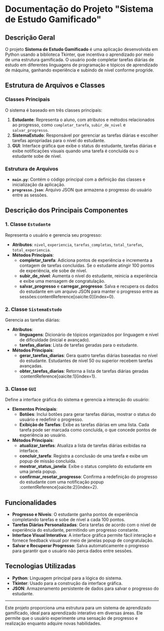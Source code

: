 # Documentação do Projeto "Sistema de Estudo Gamificado"

## Descrição Geral
O projeto **Sistema de Estudo Gamificado** é uma aplicação desenvolvida em Python usando a biblioteca Tkinter, que incentiva o aprendizado por meio de uma estrutura gamificada. O usuário pode completar tarefas diárias de estudo em diferentes linguagens de programação e tópicos de aprendizado de máquina, ganhando experiência e subindo de nível conforme progride.

## Estrutura de Arquivos e Classes

### Classes Principais
O sistema é baseado em três classes principais:

1. **Estudante**: Representa o aluno, com atributos e métodos relacionados ao progresso, como `completar_tarefa`, `subir_de_nivel` e `salvar_progresso`.
2. **SistemaEstudo**: Responsável por gerenciar as tarefas diárias e escolher tarefas apropriadas para o nível do estudante.
3. **GUI**: Interface gráfica que exibe o status do estudante, tarefas diárias e exibe notificações visuais quando uma tarefa é concluída ou o estudante sobe de nível.

### Estrutura de Arquivos
- **`main.py`**: Contém o código principal com a definição das classes e inicialização da aplicação.
- **`progresso.json`**: Arquivo JSON que armazena o progresso do usuário entre as sessões.

## Descrição dos Principais Componentes

### 1. Classe `Estudante`
Representa o usuário e gerencia seu progresso:
- **Atributos**: `nivel`, `experiencia`, `tarefas_completas`, `total_tarefas`, `total_experiencia`.
- **Métodos Principais**:
    - **completar_tarefa**: Adiciona pontos de experiência e incrementa a contagem de tarefas concluídas. Se o estudante atingir 100 pontos de experiência, ele sobe de nível.
    - **subir_de_nivel**: Aumenta o nível do estudante, reinicia a experiência e exibe uma mensagem de congratulação.
    - **salvar_progresso** e **carregar_progresso**: Salva e recupera os dados do estudante em um arquivo JSON para manter o progresso entre as sessões&#8203;:contentReference[oaicite:0]{index=0}.

### 2. Classe `SistemaEstudo`
Gerencia as tarefas diárias:
- **Atributos**:
    - **linguagens**: Dicionário de tópicos organizados por linguagem e nível de dificuldade (inicial e avançado).
    - **tarefas_diarias**: Lista de tarefas geradas para o estudante.
- **Métodos Principais**:
    - **gerar_tarefas_diarias**: Gera quatro tarefas diárias baseadas no nível do estudante. Estudantes de nível 50 ou superior recebem tarefas avançadas.
    - **obter_tarefas_diarias**: Retorna a lista de tarefas diárias geradas&#8203;:contentReference[oaicite:1]{index=1}.

### 3. Classe `GUI`
Define a interface gráfica do sistema e gerencia a interação do usuário:
- **Elementos Principais**:
    - **Botões**: Inclui botões para gerar tarefas diárias, mostrar o status do usuário e redefinir o progresso.
    - **Exibição de Tarefas**: Exibe as tarefas diárias em uma lista. Cada tarefa pode ser marcada como concluída, o que concede pontos de experiência ao usuário.
- **Métodos Principais**:
    - **atualizar_tarefas**: Atualiza a lista de tarefas diárias exibidas na interface.
    - **concluir_tarefa**: Registra a conclusão de uma tarefa e exibe um popup de missão concluída.
    - **mostrar_status_janela**: Exibe o status completo do estudante em uma janela popup.
    - **confirmar_resetar_progresso**: Confirma a redefinição do progresso do estudante com uma notificação popup&#8203;:contentReference[oaicite:2]{index=2}.

## Funcionalidades

- **Progresso e Níveis**: O estudante ganha pontos de experiência completando tarefas e sobe de nível a cada 100 pontos.
- **Tarefas Diárias Personalizadas**: Gera tarefas de acordo com o nível de experiência do estudante, permitindo um progresso constante.
- **Interface Visual Interativa**: A interface gráfica permite fácil interação e fornece feedback visual por meio de janelas popup de congratulação.
- **Salvar e Recuperar Progresso**: Salva automaticamente o progresso para garantir que o usuário não perca dados entre sessões.

## Tecnologias Utilizadas
- **Python**: Linguagem principal para a lógica do sistema.
- **Tkinter**: Usado para a construção da interface gráfica.
- **JSON**: Armazenamento persistente de dados para salvar o progresso do estudante.

---

Este projeto proporciona uma estrutura para um sistema de aprendizado gamificado, ideal para aprendizado interativo em diversas áreas. Ele permite que o usuário experimente uma sensação de progresso e realização enquanto adquire novas habilidades.
